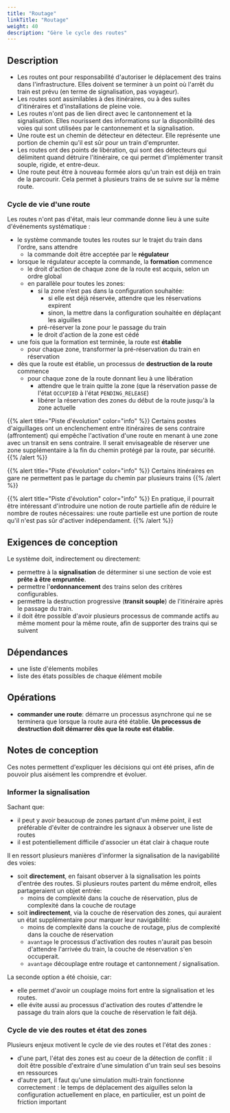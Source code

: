 ```yaml
---
title: "Routage"
linkTitle: "Routage"
weight: 40
description: "Gère le cycle des routes"
---
```


## Description

- Les routes ont pour responsabilité d'autoriser le déplacement des trains dans l'infrastructure. Elles doivent se terminer à un point où l'arrêt du train est prévu (en terme de signalisation, pas voyageur).
- Les routes sont assimilables à des itinéraires, ou à des suites d'itinéraires et d'installations de pleine voie.
- Les routes n'ont pas de lien direct avec le cantonnement et la signalisation. Elles nourissent des informations sur la disponibilité des voies qui sont utilisées par le cantonnement et la signalisation.
- Une route est un chemin de détecteur en détecteur. Elle représente une portion de chemin qu'il est sûr pour un train d'emprunter.
- Les routes ont des points de libération, qui sont des détecteurs qui délimitent quand détruire l'itinéraire, ce qui permet d'implémenter transit souple, rigide, et entre-deux.
- Une route peut être à nouveau formée alors qu'un train est déjà en train de la parcourir. Cela permet à plusieurs trains de se suivre sur la même route.

### Cycle de vie d'une route

Les routes n'ont pas d'état, mais leur commande donne lieu à une suite d'événements systématique :

- le système commande toutes les routes sur le trajet du train dans l'ordre, sans attendre
  - la commande doit être acceptée par le **régulateur**
- lorsque le régulateur accepte la commande, la **formation** commence
  - le droit d'action de chaque zone de la route est acquis, selon un ordre global
  - en parallèle pour toutes les zones:
    - si la zone n’est pas dans la configuration souhaitée:
      - si elle est déjà réservée, attendre que les réservations expirent
      - sinon, la mettre dans la configuration souhaitée en déplaçant les aiguilles
    - pré-réserver la zone pour le passage du train
    - le droit d'action de la zone est cédé
- une fois que la formation est terminée, la route est **établie**
  - pour chaque zone, transformer la pré-réservation du train en réservation
- dès que la route est établie, un processus de **destruction de la route** commence
  - pour chaque zone de la route donnant lieu à une libération
    - attendre que le train quitte la zone (que la réservation passe de l'état `OCCUPIED` à l'état `PENDING_RELEASE`)
    - libérer la réservation des zones du début de la route jusqu'à la zone actuelle

{{% alert title="Piste d'évolution" color="info" %}}
Certains postes d'aiguillages ont un enclenchement entre itinéraires de sens contraire (affrontement) qui empêche l'activation d'une route en menant à une zone avec un transit en sens contraire. Il serait envisageable de réserver une zone supplémentaire à la fin du chemin protégé par la route, par sécurité.
{{% /alert %}}

{{% alert title="Piste d'évolution" color="info" %}}
Certains itinéraires en gare ne permettent pas le partage du chemin par plusieurs trains
{{% /alert %}}

{{% alert title="Piste d'évolution" color="info" %}}
En pratique, il pourrait être intéressant d'introduire une notion de route partielle afin de réduire le nombre de routes nécessaires: une route partielle est une portion de route qu'il n'est pas sûr d'activer indépendament.
{{% /alert %}}

## Exigences de conception

Le système doit, indirectement ou directement:

- permettre à la **signalisation** de déterminer si une section de voie est **prête à être empruntée**.
- permettre l'**ordonnancement** des trains selon des critères configurables.
- permettre la destruction progressive (**transit souple**) de l'itinéraire après le passage du train.
- il doit être possible d'avoir plusieurs processus de commande actifs au même moment pour la même route, afin de supporter des trains qui se suivent

## Dépendances

- une liste d'élements mobiles
- liste des états possibles de chaque élément mobile

## Opérations

- **commander une route**: démarre un processus asynchrone qui ne se terminera que lorsque la route aura été établie. **Un processus de destruction doit démarrer dès que la route est établie**.

## Notes de conception

Ces notes permettent d'expliquer les décisions qui ont été prises, afin de pouvoir plus aisément les comprendre et évoluer.

### Informer la signalisation

Sachant que:
- il peut y avoir beaucoup de zones partant d'un même point, il est préférable d'éviter de contraindre les signaux à observer une liste de routes
- il est potentiellement difficile d'associer un état clair à chaque route

Il en ressort plusieurs manières d'informer la signalisation de la navigabilité des voies:
- soit **directement**, en faisant observer à la signalisation les points d'entrée des routes. Si plusieurs routes partent du même endroit, elles partageraient un objet entrée:
  - moins de complexité dans la couche de réservation, plus de complexité dans la couche de routage
- soit **indirectement**, via la couche de réservation des zones, qui auraient un état supplémentaire pour marquer leur navigabilité:
  - moins de complexité dans la couche de routage, plus de complexité dans la couche de réservation
  - `avantage` le processus d'activation des routes n'aurait pas besoin d'attendre l'arrivée du train, la couche de réservation s'en occuperait.
  - `avantage` découplage entre routage et cantonnement / signalisation.

La seconde option a été choisie, car:
 - elle permet d'avoir un couplage moins fort entre la signalisation et les routes.
 - elle évite aussi au processus d'activation des routes d'attendre le passage du train alors que la couche de réservation le fait déjà.

### Cycle de vie des routes et état des zones

Plusieurs enjeux motivent le cycle de vie des routes et l'état des zones :
 - d'une part, l'état des zones est au coeur de la détection de conflit : il doit être possible d'extraire d'une simulation d'un train seul ses besoins en ressources
 - d'autre part, il faut qu'une simulation multi-train fonctionne correctement : le temps de déplacement des aiguilles selon la configuration actuellement en place, en particulier, est un point de friction important
